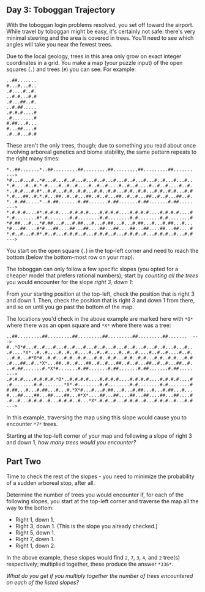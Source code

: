 Day 3: Toboggan Trajectory
--------------------------

With the toboggan login problems resolved, you set off toward the airport. While travel by toboggan might be easy, it's certainly not safe: there's very minimal steering and the area is covered in trees. You'll need to see which angles will take you near the fewest trees.


Due to the local geology, trees in this area only grow on exact integer coordinates in a grid. You make a map (your puzzle input) of the open squares (`.`) and trees (`#`) you can see. For example:



```
..##.......
#...#...#..
.#....#..#.
..#.#...#.#
.#...##..#.
..#.##.....
.#.#.#....#
.#........#
#.##...#...
#...##....#
.#..#...#.#

```

These aren't the only trees, though; due to something you read about once involving arboreal genetics and biome stability, the same pattern repeats to the right many times:



```
*..##.......*..##.........##.........##.........##.........##.......  --->
*#...#...#..*#...#...#..#...#...#..#...#...#..#...#...#..#...#...#..
*.#....#..#.*.#....#..#..#....#..#..#....#..#..#....#..#..#....#..#.
*..#.#...#.#*..#.#...#.#..#.#...#.#..#.#...#.#..#.#...#.#..#.#...#.#
*.#...##..#.*.#...##..#..#...##..#..#...##..#..#...##..#..#...##..#.
*..#.##.....*..#.##.......#.##.......#.##.......#.##.......#.##.....  --->
*.#.#.#....#*.#.#.#....#.#.#.#....#.#.#.#....#.#.#.#....#.#.#.#....#
*.#........#*.#........#.#........#.#........#.#........#.#........#
*#.##...#...*#.##...#...#.##...#...#.##...#...#.##...#...#.##...#...
*#...##....#*#...##....##...##....##...##....##...##....##...##....#
*.#..#...#.#*.#..#...#.#.#..#...#.#.#..#...#.#.#..#...#.#.#..#...#.#  --->

```

You start on the open square (`.`) in the top-left corner and need to reach the bottom (below the bottom-most row on your map).


The toboggan can only follow a few specific slopes (you opted for a cheaper model that prefers rational numbers); start by *counting all the trees* you would encounter for the slope *right 3, down 1*:


From your starting position at the top-left, check the position that is right 3 and down 1. Then, check the position that is right 3 and down 1 from there, and so on until you go past the bottom of the map.


The locations you'd check in the above example are marked here with `*O*` where there was an open square and `*X*` where there was a tree:



```
..##.........##.........##.........##.........##.........##.......  --->
#..*O*#...#..#...#...#..#...#...#..#...#...#..#...#...#..#...#...#..
.#....*X*..#..#....#..#..#....#..#..#....#..#..#....#..#..#....#..#.
..#.#...#*O*#..#.#...#.#..#.#...#.#..#.#...#.#..#.#...#.#..#.#...#.#
.#...##..#..*X*...##..#..#...##..#..#...##..#..#...##..#..#...##..#.
..#.##.......#.*X*#.......#.##.......#.##.......#.##.......#.##.....  --->
.#.#.#....#.#.#.#.*O*..#.#.#.#....#.#.#.#....#.#.#.#....#.#.#.#....#
.#........#.#........*X*.#........#.#........#.#........#.#........#
#.##...#...#.##...#...#.*X*#...#...#.##...#...#.##...#...#.##...#...
#...##....##...##....##...#*X*....##...##....##...##....##...##....#
.#..#...#.#.#..#...#.#.#..#...*X*.#.#..#...#.#.#..#...#.#.#..#...#.#  --->

```

In this example, traversing the map using this slope would cause you to encounter `*7*` trees.


Starting at the top-left corner of your map and following a slope of right 3 and down 1, *how many trees would you encounter?*


Part Two
--------

Time to check the rest of the slopes - you need to minimize the probability of a sudden arboreal stop, after all.


Determine the number of trees you would encounter if, for each of the following slopes, you start at the top-left corner and traverse the map all the way to the bottom:


* Right 1, down 1.
* Right 3, down 1. (This is the slope you already checked.)
* Right 5, down 1.
* Right 7, down 1.
* Right 1, down 2.


In the above example, these slopes would find `2`, `7`, `3`, `4`, and `2` tree(s) respectively; multiplied together, these produce the answer `*336*`.


*What do you get if you multiply together the number of trees encountered on each of the listed slopes?*


